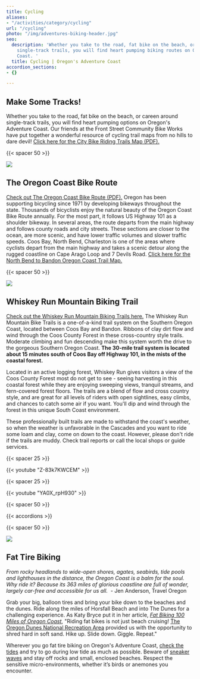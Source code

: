 ```yaml
---
title: Cycling
aliases:
- "/activities/category/cycling"
url: "/cycling"
photo: "/img/adventures-biking-header.jpg"
seo:
  description: 'Whether you take to the road, fat bike on the beach, or careen around
    single-track trails, you will find heart pumping biking routes on Oregon’s Adventure
    Coast. '
  title: Cycling | Oregon's Adventure Coast
accordion_sections:
- {}

---
```

## Make Some Tracks!

Whether you take to the road, fat bike on the beach, or careen around single-track trails, you will find heart pumping options on Oregon's Adventure Coast. Our friends at the Front Street Community Bike Works have put together a wonderful resource of cycling trail maps from no hills to dare devil! [Click here for the City Bike Riding Trails Map (PDF). ](/img/FSCBW-BIKE-TRAIL-MAPS.pdf)

{{< spacer 50 >}}

![](/img/road-cycling-695x322.jpg)

## The Oregon Coast Bike Route

[Check out The Oregon Coast Bike Route (PDF).](https://www.oregon.gov/ODOT/Programs/TDD%20Documents/oregon-coast-bike-route-map.pdf) Oregon has been supporting bicycling since 1971 by developing bikeways throughout the state. Thousands of bicyclists enjoy the natural beauty of the Oregon Coast Bike Route annually. For the most part, it follows US Highway 101 as a shoulder bikeway. In several areas, the route departs from the main highway and follows county roads and city streets. These sections are closer to the ocean, are more scenic, and have lower traffic volumes and slower traffic speeds. Coos Bay, North Bend, Charleston is one of the areas where cyclists depart from the main highway and takes a scenic detour along the rugged coastline on Cape Arago Loop and 7 Devils Road. [Click here for the North Bend to Bandon Oregon Coast Trail Map.](https://stateparks.oregon.gov/ckFiles/files/OCT-Map-7.pdf)

{{< spacer 50 >}}

![](/img/mountain-biking-whiskey-run-turn-blog-695x322.jpg)

## Whiskey Run Mountain Biking Trail

[Check out the Whiskey Run Mountain Biking Trails here.](https://www.mtbproject.com/directory/8019222/whiskey-run-trails) The Whiskey Run Mountain Bike Trails is a one-of-a-kind trail system on the Southern Oregon Coast, located between Coos Bay and Bandon. Ribbons of clay dirt flow and wind through the Coos County Forest in these cross-country style trails. Moderate climbing and fun descending make this system worth the drive to the gorgeous Southern Oregon Coast. **The 30-mile trail system** **is located about 15 minutes south of Coos Bay off Highway 101, in the mists of the coastal forest.**

Located in an active logging forest, Whiskey Run gives visitors a view of the Coos County Forest most do not get to see - seeing harvesting in this coastal forest while they are enjoying sweeping views, tranquil streams, and fern-covered forest floors. The trails are a blend of flow and cross country style, and are great for all levels of riders with open sightlines, easy climbs, and chances to catch some air if you want. You'll dip and wind through the forest in this unique South Coast environment.

These professionally built trails are made to withstand the coast's weather, so when the weather is unfavorable in the Cascades and you want to ride some loam and clay, come on down to the coast. However, please don't ride if the trails are muddy. Check trail reports or call the local shops or guide services.

{{< spacer 25 >}}

{{< youtube "Z-83k7KWCEM" >}}

{{< spacer 25 >}}

{{< youtube "YA0X_rpH930" >}}

{{< spacer 50 >}}

{{< accordions >}}

{{< spacer 50 >}}

![](/img/fat-tire-biking-695x322.jpg)

## Fat Tire Biking

_From rocky headlands to wide-open shores, agates, seabirds, tide pools and lighthouses in the distance, the Oregon Coast is a balm for the soul. Why ride it? Because its 363 miles of glorious coastline are full of wonder, largely car-free and accessible for us all._  - Jen Anderson, Travel Oregon

Grab your big, balloon tires and bring your bike down to the beaches and the dunes. Ride along the miles of Horsfall Beach and into The Dunes for a challenging experience. As Katy Bryce put it in her article, [_Fat Biking 100 Miles of Oregon Coast_](https://traveloregon.com/things-to-do/outdoor-recreation/bicycling/fat-biking/fat-biking-100-miles-of-oregon-coast), "Riding fat bikes is not just beach cruising! [The Oregon Dunes National Recreation Area](https://www.stateparks.com/oregon_dunes.html) provided us with the opportunity to shred hard in soft sand. Hike up. Slide down. Giggle. Repeat."

Wherever you go fat tire biking on Oregon's Adventure Coast, [check the tides](https://www.usharbors.com/harbor/oregon/coos-bay-or/tides/) and try to go during low tide as much as possible. Beware of [sneaker waves](https://www.oregon.gov/oprd/PARKS/Pages/beach_safety.aspx) and stay off rocks and small, enclosed beaches. Respect the sensitive micro-environments, whether it’s birds or anemones you encounter.